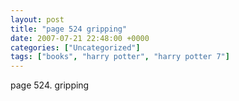 ```yaml
---
layout: post
title: "page 524 gripping"
date: 2007-07-21 22:48:00 +0000
categories: ["Uncategorized"]
tags: ["books", "harry potter", "harry potter 7"]
---
```


page 524. gripping